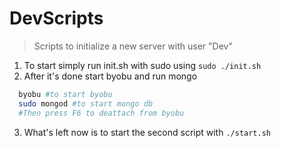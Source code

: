 # DevScripts
> Scripts to initialize a new server with user "Dev"

1. To start simply run init.sh with sudo using `sudo ./init.sh`
2. After it's done start byobu and run mongo 
```bash
  byobu #to start byobu
  sudo mongod #to start mongo db
  #Then press F6 to deattach from byobu
``` 
3. What's left now is to start the second script with `./start.sh`

